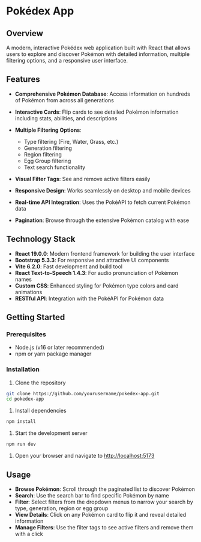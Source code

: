 # Pokédex App
## Overview
A modern, interactive Pokédex web application built with React that allows users to explore and discover Pokémon with detailed information, multiple filtering options, and a responsive user interface.
## Features
- **Comprehensive Pokémon Database**: Access information on hundreds of Pokémon from across all generations
- **Interactive Cards**: Flip cards to see detailed Pokémon information including stats, abilities, and descriptions
- **Multiple Filtering Options**:
    - Type filtering (Fire, Water, Grass, etc.)
    - Generation filtering
    - Region filtering
    - Egg Group filtering
    - Text search functionality

- **Visual Filter Tags**: See and remove active filters easily
- **Responsive Design**: Works seamlessly on desktop and mobile devices
- **Real-time API Integration**: Uses the PokéAPI to fetch current Pokémon data
- **Pagination**: Browse through the extensive Pokémon catalog with ease

## Technology Stack
- **React 19.0.0**: Modern frontend framework for building the user interface
- **Bootstrap 5.3.3**: For responsive and attractive UI components
- **Vite 6.2.0**: Fast development and build tool
- **React Text-to-Speech 1.4.3**: For audio pronunciation of Pokémon names
- **Custom CSS**: Enhanced styling for Pokémon type colors and card animations
- **RESTful API**: Integration with the PokéAPI for Pokémon data

## Getting Started
### Prerequisites
- Node.js (v16 or later recommended)
- npm or yarn package manager

### Installation
1. Clone the repository
``` bash
git clone https://github.com/yourusername/pokedex-app.git
cd pokedex-app
```
1. Install dependencies
``` bash
npm install
```
1. Start the development server
``` bash
npm run dev
```
1. Open your browser and navigate to [http://localhost:5173](http://localhost:5173)

## Usage
- **Browse Pokémon**: Scroll through the paginated list to discover Pokémon
- **Search**: Use the search bar to find specific Pokémon by name
- **Filter**: Select filters from the dropdown menus to narrow your search by type, generation, region or egg group
- **View Details**: Click on any Pokémon card to flip it and reveal detailed information
- **Manage Filters**: Use the filter tags to see active filters and remove them with a click
